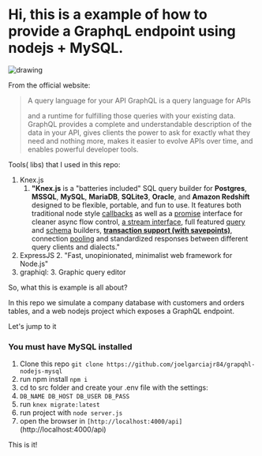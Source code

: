 # Hi, this is a example of how to provide a GraphqL endpoint using nodejs + MySQL.

<img src="https://i.imgur.com/qERDZtE.png" alt="drawing" width=""/>

From the official website:


>    A query language for your API GraphQL is a query language for APIs
>    
> and a runtime for fulfilling those queries with your existing data.
> GraphQL provides a complete and understandable description of the data in your API, gives clients the power to ask for exactly what they need and nothing more, makes it easier to evolve APIs over time, and enables powerful developer tools.

Tools( libs)  that I used in this repo:



1. Knex.js 
    1. **"Knex.js** is a "batteries included" SQL query builder for **Postgres**, **MSSQL**, **MySQL**, **MariaDB**, **SQLite3**, **Oracle**, and **Amazon Redshift** designed to be flexible, portable, and fun to use. It features both traditional node style [callbacks](http://knexjs.org/#Interfaces-Callbacks) as well as a [promise](http://knexjs.org/#Interfaces-Promises) interface for cleaner async flow control, [a stream interface](http://knexjs.org/#Interfaces-Streams), full featured [query](http://knexjs.org/#Builder) and [schema](http://knexjs.org/#Schema) builders, **[transaction support (with savepoints)](http://knexjs.org/#Transactions)**, connection [pooling](http://knexjs.org/#Installation-pooling) and standardized responses between different query clients and dialects."
2. ExpressJS
    2. "Fast, unopinionated, minimalist web framework for Node.js"
3. graphiql:
    3. Graphic query editor

So, what this is example is all about?

In this repo we simulate a company database with customers and orders tables, and a web nodejs project which exposes a GraphQL endpoint.

Let's jump  to it

### You must have MySQL installed

1. Clone this repo `git clone https://github.com/joelgarciajr84/grapqhl-nodejs-mysql `
2. run npm install `npm i`
3. cd to src folder and create your .env file with the settings:
4. `DB_NAME DB_HOST
DB_USER
DB_PASS`
5. run `knex migrate:latest `
6. run project with `node server.js`
7. open the browser in `[http://localhost:4000/api]`(http://localhost:4000/api)

This is it!
